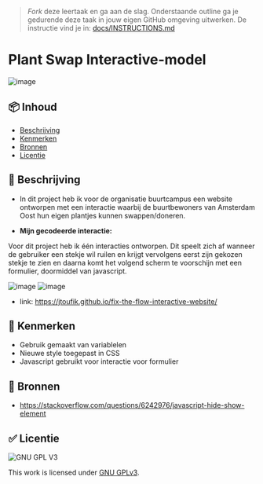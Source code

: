 > _Fork_ deze leertaak en ga aan de slag. 
Onderstaande outline ga je gedurende deze taak in jouw eigen GitHub omgeving uitwerken. 
De instructie vind je in: [docs/INSTRUCTIONS.md](docs/INSTRUCTIONS.md)

# Plant Swap Interactive-model
<!-- Geef je project een titel en schrijf in één zin wat het is -->

![image](https://user-images.githubusercontent.com/112856590/214436449-469ad549-7a2e-4bdb-8a6d-9e7fd611d220.png)

## 📦 Inhoud

  * [Beschrijving](#beschrijving)
  * [Kenmerken](#kenmerken)
  * [Bronnen](#bronnen)
  * [Licentie](#licentie)
  

## 📝 Beschrijving 

- In dit project heb ik voor de organisatie buurtcampus een website ontworpen met een interactie waarbij de buurtbewoners van Amsterdam Oost hun eigen plantjes kunnen swappen/doneren.

* **Mijn gecodeerde interactie:**

Voor dit project heb ik één interacties ontworpen. Dit speelt zich af wanneer de gebruiker een stekje wil ruilen en krijgt vervolgens eerst zijn gekozen stekje te zien en daarna komt het volgend scherm te voorschijn met een formulier, doormiddel van javascript. 


![image](https://user-images.githubusercontent.com/112856590/214428865-c51ce1b2-d573-4bc3-b533-8cf368bfeedb.png)
![image](https://user-images.githubusercontent.com/112856590/214428921-70b88bf3-9d53-4a11-a364-35e05c97aae4.png)


* link:  https://jtoufik.github.io/fix-the-flow-interactive-website/

## 📍 Kenmerken 

* Gebruik gemaakt van variablelen
* Nieuwe style toegepast in CSS
* Javascript gebruikt voor interactie voor formulier

<!-- Bij Kenmerken staat welke technieken zijn gebruikt en hoe. Wat is de HTML structuur? Wat zijn de belangrijkste dingen in CSS? Wat is er met Javascript gedaan en hoe? Misschien heb je een framwork of library gebruikt? -->

## 📖 Bronnen  

* https://stackoverflow.com/questions/6242976/javascript-hide-show-element

## ✅ Licentie

![GNU GPL V3](https://www.gnu.org/graphics/gplv3-127x51.png)

This work is licensed under [GNU GPLv3](./LICENSE).
